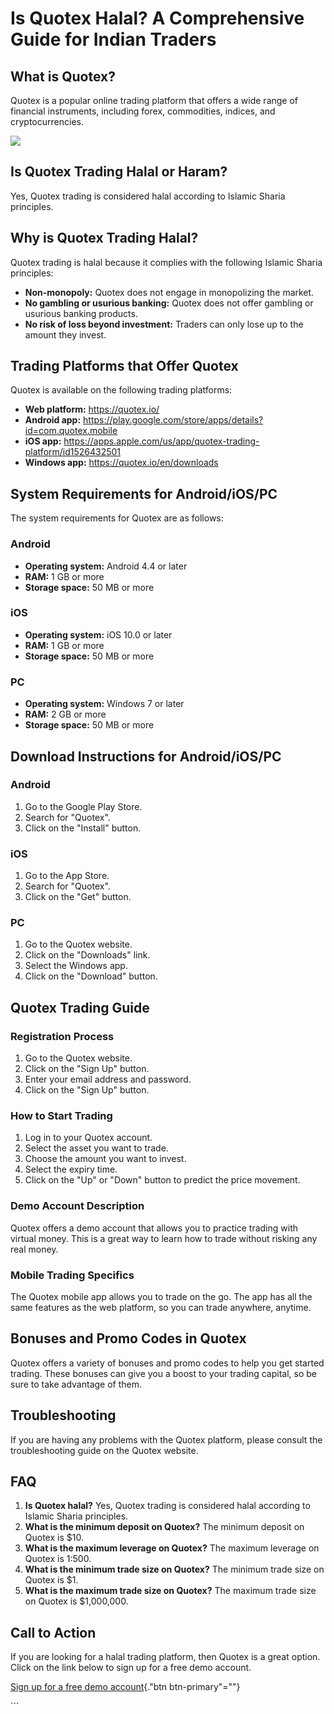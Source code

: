 # Is Quotex Halal? A Comprehensive Guide for Indian Traders

## What is Quotex?

Quotex is a popular online trading platform that offers a wide range of
financial instruments, including forex, commodities, indices, and
cryptocurrencies.

[![](https://static.quotex.io/files/4_en/300_250.jpg)](https://traff.sbs/brokerqxlid)

## Is Quotex Trading Halal or Haram?

Yes, Quotex trading is considered halal according to Islamic Sharia
principles.

## Why is Quotex Trading Halal?

Quotex trading is halal because it complies with the following Islamic
Sharia principles:

-   **Non-monopoly:** Quotex does not engage in monopolizing the market.
-   **No gambling or usurious banking:** Quotex does not offer gambling
    or usurious banking products.
-   **No risk of loss beyond investment:** Traders can only lose up to
    the amount they invest.

## Trading Platforms that Offer Quotex

Quotex is available on the following trading platforms:

-   **Web platform:** https://quotex.io/
-   **Android app:**
    https://play.google.com/store/apps/details?id=com.quotex.mobile
-   **iOS app:**
    https://apps.apple.com/us/app/quotex-trading-platform/id1526432501
-   **Windows app:** https://quotex.io/en/downloads

## System Requirements for Android/iOS/PC

The system requirements for Quotex are as follows:

### Android

-   **Operating system:** Android 4.4 or later
-   **RAM:** 1 GB or more
-   **Storage space:** 50 MB or more

### iOS

-   **Operating system:** iOS 10.0 or later
-   **RAM:** 1 GB or more
-   **Storage space:** 50 MB or more

### PC

-   **Operating system:** Windows 7 or later
-   **RAM:** 2 GB or more
-   **Storage space:** 50 MB or more

## Download Instructions for Android/iOS/PC

### Android

1.  Go to the Google Play Store.
2.  Search for "Quotex".
3.  Click on the "Install" button.

### iOS

1.  Go to the App Store.
2.  Search for "Quotex".
3.  Click on the "Get" button.

### PC

1.  Go to the Quotex website.
2.  Click on the "Downloads" link.
3.  Select the Windows app.
4.  Click on the "Download" button.

## Quotex Trading Guide

### Registration Process

1.  Go to the Quotex website.
2.  Click on the "Sign Up" button.
3.  Enter your email address and password.
4.  Click on the "Sign Up" button.

### How to Start Trading

1.  Log in to your Quotex account.
2.  Select the asset you want to trade.
3.  Choose the amount you want to invest.
4.  Select the expiry time.
5.  Click on the "Up" or "Down" button to predict the price
    movement.

### Demo Account Description

Quotex offers a demo account that allows you to practice trading with
virtual money. This is a great way to learn how to trade without risking
any real money.

### Mobile Trading Specifics

The Quotex mobile app allows you to trade on the go. The app has all the
same features as the web platform, so you can trade anywhere, anytime.

## Bonuses and Promo Codes in Quotex

Quotex offers a variety of bonuses and promo codes to help you get
started trading. These bonuses can give you a boost to your trading
capital, so be sure to take advantage of them.

## Troubleshooting

If you are having any problems with the Quotex platform, please consult
the troubleshooting guide on the Quotex website.

## FAQ

1.  **Is Quotex halal?** Yes, Quotex trading is considered halal
    according to Islamic Sharia principles.
2.  **What is the minimum deposit on Quotex?** The minimum deposit on
    Quotex is \$10.
3.  **What is the maximum leverage on Quotex?** The maximum leverage on
    Quotex is 1:500.
4.  **What is the minimum trade size on Quotex?** The minimum trade size
    on Quotex is \$1.
5.  **What is the maximum trade size on Quotex?** The maximum trade size
    on Quotex is \$1,000,000.

## Call to Action

If you are looking for a halal trading platform, then Quotex is a great
option. Click on the link below to sign up for a free demo account.

[Sign up for a free demo
account](\%22https://broker-qx.pro/sign-up/?lid=1102511\%22){."btn
btn-primary"=""}

\`\`\`

